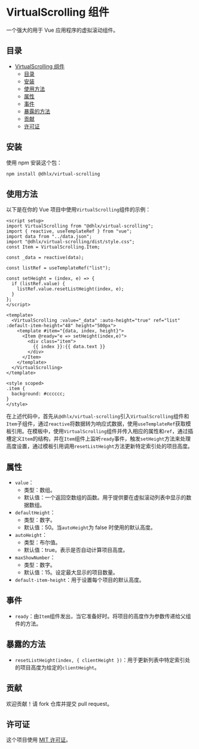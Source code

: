 # VirtualScrolling 组件

一个强大的用于 Vue 应用程序的虚拟滚动组件。

## 目录

- [VirtualScrolling 组件](#virtualscrolling-组件)
  - [目录](#目录)
  - [安装](#安装)
  - [使用方法](#使用方法)
  - [属性](#属性)
  - [事件](#事件)
  - [暴露的方法](#暴露的方法)
  - [贡献](#贡献)
  - [许可证](#许可证)

## 安装

使用 npm 安装这个包：

```bash
npm install @dhlx/virtual-scrolling
```

## 使用方法

以下是在你的 Vue 项目中使用`VirtualScrolling`组件的示例：

```vue
<script setup>
import VirtualScrolling from "@dhlx/virtual-scrolling";
import { reactive, useTemplateRef } from "vue";
import data from "../data.json";
import "@dhlx/virtual-scrolling/dist/style.css";
const Item = VirtualScrolling.Item;

const _data = reactive(data);

const listRef = useTemplateRef("list");

const setHeight = (index, e) => {
  if (listRef.value) {
    listRef.value.resetListHeight(index, e);
  }
};
</script>

<template>
  <VirtualScrolling :value="_data" :auto-height="true" ref="list" :default-item-height="48" height="500px">
    <template #item="{data, index, height}">
      <Item @ready="e => setHeight(index,e)">
        <div class="item">
          {{ index }}:{{ data.text }}
        </div>
      </Item>
    </template>
  </VirtualScrolling>
</template>

<style scoped>
.item {
  background: #cccccc;
}
</style>
```

在上述代码中，首先从`@dhlx/virtual-scrolling`引入`VirtualScrolling`组件和`Item`子组件，通过`reactive`将数据转为响应式数据，使用`useTemplateRef`获取模板引用。在模板中，使用`VirtualScrolling`组件并传入相应的属性和`ref`，通过插槽定义`Item`的结构，并在`Item`组件上监听`ready`事件，触发`setHeight`方法来处理高度设置，通过模板引用调用`resetListHeight`方法更新特定索引处的项目高度。

## 属性

- `value`：
  - 类型：数组。
  - 默认值：一个返回空数组的函数。用于提供要在虚拟滚动列表中显示的数据数组。
- `defaultHeight`：
  - 类型：数字。
  - 默认值：50。当`autoHeight`为 false 时使用的默认高度。
- `autoHeight`：
  - 类型：布尔值。
  - 默认值：true。表示是否自动计算项目高度。
- `maxShowNumber`：
  - 类型：数字。
  - 默认值：15。设定最大显示的项目数量。
- `default-item-height`：用于设置每个项目的默认高度。

## 事件

- `ready`：由`Item`组件发出，当它准备好时。将项目的高度作为参数传递给父组件的方法。

## 暴露的方法

- `resetListHeight(index, { clientHeight })`：用于更新列表中特定索引处的项目高度为给定的`clientHeight`。

## 贡献

欢迎贡献！请 fork 仓库并提交 pull request。

## 许可证

这个项目使用 [MIT 许可证](LICENSE)。
